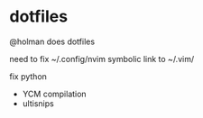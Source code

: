 # dotfiles
@holman does dotfiles

need to fix ~/.config/nvim symbolic link to ~/.vim/


fix python
 - YCM compilation
 - ultisnips
